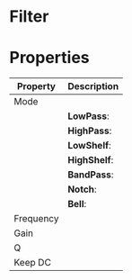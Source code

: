 # Filter


# Properties


| Property | Description| 
| -------- | -----------|
| Mode |  |
| | **LowPass**: <desc> |
| | **HighPass**: <desc> |
| | **LowShelf**: <desc> |
| | **HighShelf**: <desc> |
| | **BandPass**: <desc> |
| | **Notch**: <desc> |
| | **Bell**: <desc> |
| Frequency |  |
| Gain |  |
| Q |  |
| Keep DC |  |





